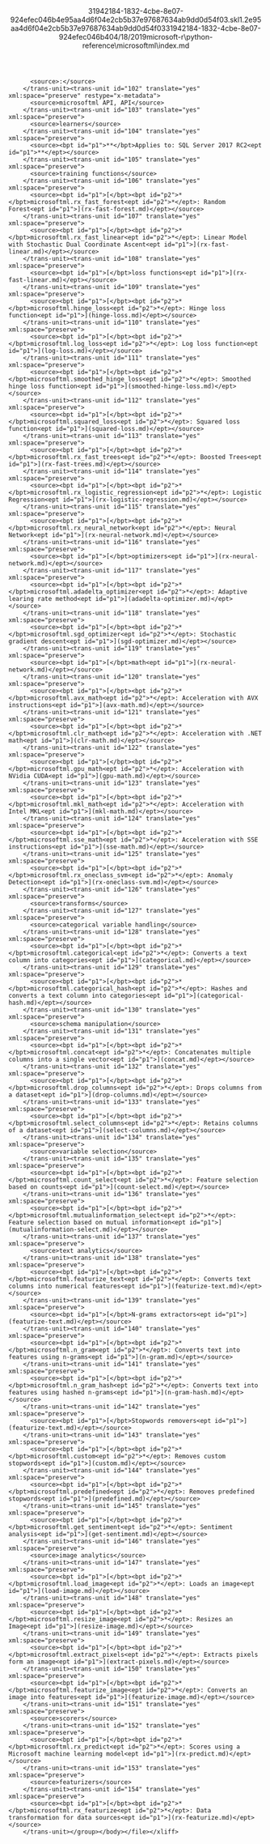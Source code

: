 <?xml version="1.0"?><xliff version="1.2" xmlns="urn:oasis:names:tc:xliff:document:1.2" xmlns:xsi="http://www.w3.org/2001/XMLSchema-instance" xsi:schemaLocation="urn:oasis:names:tc:xliff:document:1.2 xliff-core-1.2-transitional.xsd"><file datatype="xml" original="index.md" source-language="en-US" target-language="en-US"><header><tool tool-id="mdxliff" tool-name="mdxliff" tool-version="1.0-d1654b2" tool-company="Microsoft" /><xliffext:skl_file_name xmlns:xliffext="urn:microsoft:content:schema:xliffextensions">31942184-1832-4cbe-8e07-924efec046b4e95aa4d6f04e2cb5b37e97687634ab9dd0d54f03.skl</xliffext:skl_file_name><xliffext:version xmlns:xliffext="urn:microsoft:content:schema:xliffextensions">1.2</xliffext:version><xliffext:ms.openlocfilehash xmlns:xliffext="urn:microsoft:content:schema:xliffextensions">e95aa4d6f04e2cb5b37e97687634ab9dd0d54f03</xliffext:ms.openlocfilehash><xliffext:ms.sourcegitcommit xmlns:xliffext="urn:microsoft:content:schema:xliffextensions">31942184-1832-4cbe-8e07-924efec046b4</xliffext:ms.sourcegitcommit><xliffext:ms.lasthandoff xmlns:xliffext="urn:microsoft:content:schema:xliffextensions">04/18/2019</xliffext:ms.lasthandoff><xliffext:ms.openlocfilepath xmlns:xliffext="urn:microsoft:content:schema:xliffextensions">microsoft-r\python-reference\microsoftml\index.md</xliffext:ms.openlocfilepath></header><body><group id="content" extype="content"><trans-unit id="101" translate="yes" xml:space="preserve" restype="x-metadata">
          <source>:</source>
        </trans-unit><trans-unit id="102" translate="yes" xml:space="preserve" restype="x-metadata">
          <source>microsoftml API, API</source>
        </trans-unit><trans-unit id="103" translate="yes" xml:space="preserve">
          <source>learners</source>
        </trans-unit><trans-unit id="104" translate="yes" xml:space="preserve">
          <source><bpt id="p1">**</bpt>Applies to: SQL Server 2017 RC2<ept id="p1">**</ept></source>
        </trans-unit><trans-unit id="105" translate="yes" xml:space="preserve">
          <source>training functions</source>
        </trans-unit><trans-unit id="106" translate="yes" xml:space="preserve">
          <source><bpt id="p1">[</bpt><bpt id="p2">*</bpt>microsoftml.rx_fast_forest<ept id="p2">*</ept>: Random Forest<ept id="p1">](rx-fast-forest.md)</ept></source>
        </trans-unit><trans-unit id="107" translate="yes" xml:space="preserve">
          <source><bpt id="p1">[</bpt><bpt id="p2">*</bpt>microsoftml.rx_fast_linear<ept id="p2">*</ept>: Linear Model with Stochastic Dual Coordinate Ascent<ept id="p1">](rx-fast-linear.md)</ept></source>
        </trans-unit><trans-unit id="108" translate="yes" xml:space="preserve">
          <source><bpt id="p1">[</bpt>loss functions<ept id="p1">](rx-fast-linear.md)</ept></source>
        </trans-unit><trans-unit id="109" translate="yes" xml:space="preserve">
          <source><bpt id="p1">[</bpt><bpt id="p2">*</bpt>microsoftml.hinge_loss<ept id="p2">*</ept>: Hinge loss function<ept id="p1">](hinge-loss.md)</ept></source>
        </trans-unit><trans-unit id="110" translate="yes" xml:space="preserve">
          <source><bpt id="p1">[</bpt><bpt id="p2">*</bpt>microsoftml.log_loss<ept id="p2">*</ept>: Log loss function<ept id="p1">](log-loss.md)</ept></source>
        </trans-unit><trans-unit id="111" translate="yes" xml:space="preserve">
          <source><bpt id="p1">[</bpt><bpt id="p2">*</bpt>microsoftml.smoothed_hinge_loss<ept id="p2">*</ept>: Smoothed hinge loss function<ept id="p1">](smoothed-hinge-loss.md)</ept></source>
        </trans-unit><trans-unit id="112" translate="yes" xml:space="preserve">
          <source><bpt id="p1">[</bpt><bpt id="p2">*</bpt>microsoftml.squared_loss<ept id="p2">*</ept>: Squared loss function<ept id="p1">](squared-loss.md)</ept></source>
        </trans-unit><trans-unit id="113" translate="yes" xml:space="preserve">
          <source><bpt id="p1">[</bpt><bpt id="p2">*</bpt>microsoftml.rx_fast_trees<ept id="p2">*</ept>: Boosted Trees<ept id="p1">](rx-fast-trees.md)</ept></source>
        </trans-unit><trans-unit id="114" translate="yes" xml:space="preserve">
          <source><bpt id="p1">[</bpt><bpt id="p2">*</bpt>microsoftml.rx_logistic_regression<ept id="p2">*</ept>: Logistic Regression<ept id="p1">](rx-logistic-regression.md)</ept></source>
        </trans-unit><trans-unit id="115" translate="yes" xml:space="preserve">
          <source><bpt id="p1">[</bpt><bpt id="p2">*</bpt>microsoftml.rx_neural_network<ept id="p2">*</ept>: Neural Network<ept id="p1">](rx-neural-network.md)</ept></source>
        </trans-unit><trans-unit id="116" translate="yes" xml:space="preserve">
          <source><bpt id="p1">[</bpt>optimizers<ept id="p1">](rx-neural-network.md)</ept></source>
        </trans-unit><trans-unit id="117" translate="yes" xml:space="preserve">
          <source><bpt id="p1">[</bpt><bpt id="p2">*</bpt>microsoftml.adadelta_optimizer<ept id="p2">*</ept>: Adaptive learing rate method<ept id="p1">](adadelta-optimizer.md)</ept></source>
        </trans-unit><trans-unit id="118" translate="yes" xml:space="preserve">
          <source><bpt id="p1">[</bpt><bpt id="p2">*</bpt>microsoftml.sgd_optimizer<ept id="p2">*</ept>: Stochastic gradient descent<ept id="p1">](sgd-optimizer.md)</ept></source>
        </trans-unit><trans-unit id="119" translate="yes" xml:space="preserve">
          <source><bpt id="p1">[</bpt>math<ept id="p1">](rx-neural-network.md)</ept></source>
        </trans-unit><trans-unit id="120" translate="yes" xml:space="preserve">
          <source><bpt id="p1">[</bpt><bpt id="p2">*</bpt>microsoftml.avx_math<ept id="p2">*</ept>: Acceleration with AVX instructions<ept id="p1">](avx-math.md)</ept></source>
        </trans-unit><trans-unit id="121" translate="yes" xml:space="preserve">
          <source><bpt id="p1">[</bpt><bpt id="p2">*</bpt>microsoftml.clr_math<ept id="p2">*</ept>: Acceleration with .NET math<ept id="p1">](clr-math.md)</ept></source>
        </trans-unit><trans-unit id="122" translate="yes" xml:space="preserve">
          <source><bpt id="p1">[</bpt><bpt id="p2">*</bpt>microsoftml.gpu_math<ept id="p2">*</ept>: Acceleration with NVidia CUDA<ept id="p1">](gpu-math.md)</ept></source>
        </trans-unit><trans-unit id="123" translate="yes" xml:space="preserve">
          <source><bpt id="p1">[</bpt><bpt id="p2">*</bpt>microsoftml.mkl_math<ept id="p2">*</ept>: Acceleration with Intel MKL<ept id="p1">](mkl-math.md)</ept></source>
        </trans-unit><trans-unit id="124" translate="yes" xml:space="preserve">
          <source><bpt id="p1">[</bpt><bpt id="p2">*</bpt>microsoftml.sse_math<ept id="p2">*</ept>: Acceleration with SSE instructions<ept id="p1">](sse-math.md)</ept></source>
        </trans-unit><trans-unit id="125" translate="yes" xml:space="preserve">
          <source><bpt id="p1">[</bpt><bpt id="p2">*</bpt>microsoftml.rx_oneclass_svm<ept id="p2">*</ept>: Anomaly Detection<ept id="p1">](rx-oneclass-svm.md)</ept></source>
        </trans-unit><trans-unit id="126" translate="yes" xml:space="preserve">
          <source>transforms</source>
        </trans-unit><trans-unit id="127" translate="yes" xml:space="preserve">
          <source>categorical variable handling</source>
        </trans-unit><trans-unit id="128" translate="yes" xml:space="preserve">
          <source><bpt id="p1">[</bpt><bpt id="p2">*</bpt>microsoftml.categorical<ept id="p2">*</ept>: Converts a text column into categories<ept id="p1">](categorical.md)</ept></source>
        </trans-unit><trans-unit id="129" translate="yes" xml:space="preserve">
          <source><bpt id="p1">[</bpt><bpt id="p2">*</bpt>microsoftml.categorical_hash<ept id="p2">*</ept>: Hashes and converts a text column into categories<ept id="p1">](categorical-hash.md)</ept></source>
        </trans-unit><trans-unit id="130" translate="yes" xml:space="preserve">
          <source>schema manipulation</source>
        </trans-unit><trans-unit id="131" translate="yes" xml:space="preserve">
          <source><bpt id="p1">[</bpt><bpt id="p2">*</bpt>microsoftml.concat<ept id="p2">*</ept>: Concatenates multiple columns into a single vector<ept id="p1">](concat.md)</ept></source>
        </trans-unit><trans-unit id="132" translate="yes" xml:space="preserve">
          <source><bpt id="p1">[</bpt><bpt id="p2">*</bpt>microsoftml.drop_columns<ept id="p2">*</ept>: Drops columns from a dataset<ept id="p1">](drop-columns.md)</ept></source>
        </trans-unit><trans-unit id="133" translate="yes" xml:space="preserve">
          <source><bpt id="p1">[</bpt><bpt id="p2">*</bpt>microsoftml.select_columns<ept id="p2">*</ept>: Retains columns of a dataset<ept id="p1">](select-columns.md)</ept></source>
        </trans-unit><trans-unit id="134" translate="yes" xml:space="preserve">
          <source>variable selection</source>
        </trans-unit><trans-unit id="135" translate="yes" xml:space="preserve">
          <source><bpt id="p1">[</bpt><bpt id="p2">*</bpt>microsoftml.count_select<ept id="p2">*</ept>: Feature selection based on counts<ept id="p1">](count-select.md)</ept></source>
        </trans-unit><trans-unit id="136" translate="yes" xml:space="preserve">
          <source><bpt id="p1">[</bpt><bpt id="p2">*</bpt>microsoftml.mutualinformation_select<ept id="p2">*</ept>: Feature selection based on mutual information<ept id="p1">](mutualinformation-select.md)</ept></source>
        </trans-unit><trans-unit id="137" translate="yes" xml:space="preserve">
          <source>text analytics</source>
        </trans-unit><trans-unit id="138" translate="yes" xml:space="preserve">
          <source><bpt id="p1">[</bpt><bpt id="p2">*</bpt>microsoftml.featurize_text<ept id="p2">*</ept>: Converts text columns into numerical features<ept id="p1">](featurize-text.md)</ept></source>
        </trans-unit><trans-unit id="139" translate="yes" xml:space="preserve">
          <source><bpt id="p1">[</bpt>N-grams extractors<ept id="p1">](featurize-text.md)</ept></source>
        </trans-unit><trans-unit id="140" translate="yes" xml:space="preserve">
          <source><bpt id="p1">[</bpt><bpt id="p2">*</bpt>microsoftml.n_gram<ept id="p2">*</ept>: Converts text into features using n-grams<ept id="p1">](n-gram.md)</ept></source>
        </trans-unit><trans-unit id="141" translate="yes" xml:space="preserve">
          <source><bpt id="p1">[</bpt><bpt id="p2">*</bpt>microsoftml.n_gram_hash<ept id="p2">*</ept>: Converts text into features using hashed n-grams<ept id="p1">](n-gram-hash.md)</ept></source>
        </trans-unit><trans-unit id="142" translate="yes" xml:space="preserve">
          <source><bpt id="p1">[</bpt>Stopwords removers<ept id="p1">](featurize-text.md)</ept></source>
        </trans-unit><trans-unit id="143" translate="yes" xml:space="preserve">
          <source><bpt id="p1">[</bpt><bpt id="p2">*</bpt>microsoftml.custom<ept id="p2">*</ept>: Removes custom stopwords<ept id="p1">](custom.md)</ept></source>
        </trans-unit><trans-unit id="144" translate="yes" xml:space="preserve">
          <source><bpt id="p1">[</bpt><bpt id="p2">*</bpt>microsoftml.predefined<ept id="p2">*</ept>: Removes predefined stopwords<ept id="p1">](predefined.md)</ept></source>
        </trans-unit><trans-unit id="145" translate="yes" xml:space="preserve">
          <source><bpt id="p1">[</bpt><bpt id="p2">*</bpt>microsoftml.get_sentiment<ept id="p2">*</ept>: Sentiment analysis<ept id="p1">](get-sentiment.md)</ept></source>
        </trans-unit><trans-unit id="146" translate="yes" xml:space="preserve">
          <source>image analytics</source>
        </trans-unit><trans-unit id="147" translate="yes" xml:space="preserve">
          <source><bpt id="p1">[</bpt><bpt id="p2">*</bpt>microsoftml.load_image<ept id="p2">*</ept>: Loads an image<ept id="p1">](load-image.md)</ept></source>
        </trans-unit><trans-unit id="148" translate="yes" xml:space="preserve">
          <source><bpt id="p1">[</bpt><bpt id="p2">*</bpt>microsoftml.resize_image<ept id="p2">*</ept>: Resizes an Image<ept id="p1">](resize-image.md)</ept></source>
        </trans-unit><trans-unit id="149" translate="yes" xml:space="preserve">
          <source><bpt id="p1">[</bpt><bpt id="p2">*</bpt>microsoftml.extract_pixels<ept id="p2">*</ept>: Extracts pixels form an image<ept id="p1">](extract-pixels.md)</ept></source>
        </trans-unit><trans-unit id="150" translate="yes" xml:space="preserve">
          <source><bpt id="p1">[</bpt><bpt id="p2">*</bpt>microsoftml.featurize_image<ept id="p2">*</ept>: Converts an image into features<ept id="p1">](featurize-image.md)</ept></source>
        </trans-unit><trans-unit id="151" translate="yes" xml:space="preserve">
          <source>scorers</source>
        </trans-unit><trans-unit id="152" translate="yes" xml:space="preserve">
          <source><bpt id="p1">[</bpt><bpt id="p2">*</bpt>microsoftml.rx_predict<ept id="p2">*</ept>: Scores using a Microsoft machine learning model<ept id="p1">](rx-predict.md)</ept></source>
        </trans-unit><trans-unit id="153" translate="yes" xml:space="preserve">
          <source>featurizers</source>
        </trans-unit><trans-unit id="154" translate="yes" xml:space="preserve">
          <source><bpt id="p1">[</bpt><bpt id="p2">*</bpt>microsoftml.rx_featurize<ept id="p2">*</ept>: Data transformation for data sources<ept id="p1">](rx-featurize.md)</ept></source>
        </trans-unit></group></body></file></xliff>